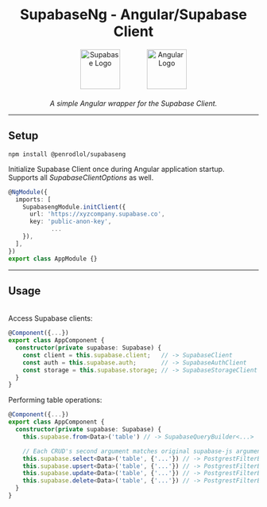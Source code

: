 <h1 align="center">
	SupabaseNg - Angular/Supabase Client
</h1>
<p align="center">
	<img
		src="https://avatars.githubusercontent.com/u/54469796"
		alt="Supabase Logo"
		width="80"
		height="80"
		style="margin-right: 50px"
	>
	<img
		src="https://angular.io/assets/images/logos/angular/angular.svg"
		alt="Angular Logo"
		width="80"
		height="80"
	>
	<br><br>
	<i>
		A simple Angular wrapper for the Supabase Client.
	</i>
</p>
<hr>

## Setup

```
npm install @penrodlol/supabaseng
```

Initialize Supabase Client once during Angular application startup.
<br>
Supports all *SupabaseClientOptions* as well.
```ts
@NgModule({
  imports: [
    SupabasengModule.initClient({
      url: 'https://xyzcompany.supabase.co',
      key: 'public-anon-key',
			...
    }),
  ],
})
export class AppModule {}
```
<hr>

## Usage

<br>
Access Supabase clients:

```ts
@Component({...})
export class AppComponent {
  constructor(private supabase: Supabase) {
    const client = this.supabase.client;   // -> SupabaseClient
    const auth = this.supabase.auth;       // -> SupabaseAuthClient
    const storage = this.supabase.storage; // -> SupabaseStorageClient
  }
}
```

Performing table operations:

```ts
@Component({...})
export class AppComponent {
  constructor(private supabase: Supabase) {
    this.supabase.from<Data>('table') // -> SupabaseQueryBuilder<...>

	// Each CRUD's second argument matches original supabase-js arguments.
    this.supabase.select<Data>('table', {'...'}) // -> PostgrestFilterBuilder<...>
    this.supabase.upsert<Data>('table', {'...'}) // -> PostgrestFilterBuilder<...>
    this.supabase.update<Data>('table', {'...'}) // -> PostgrestFilterBuilder<...>
    this.supabase.delete<Data>('table', {'...'}) // -> PostgrestFilterBuilder<...>
  }
}
```